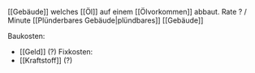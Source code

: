 [[Gebäude]] welches [[Öl]] auf einem [[Ölvorkommen]] abbaut. Rate ? / Minute
[[Plünderbares Gebäude|plündbares]] [[Gebäude]]

Baukosten:
- [[Geld]] (?)
Fixkosten:
- [[Kraftstoff]] (?)